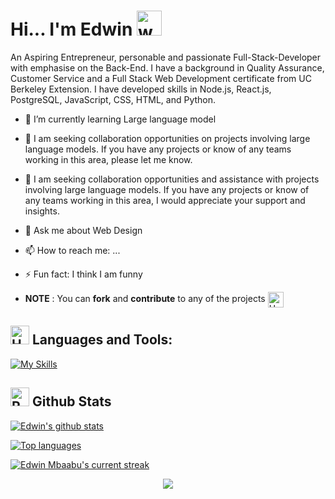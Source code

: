 # Hi... I'm Edwin  <img src="https://user-images.githubusercontent.com/72663882/171687151-bb31c996-c9d2-49c8-b593-734946893b23.gif" alt="waving hand gif" aria-hidden="true" width="40" />

An Aspiring Entrepreneur, personable and passionate Full-Stack-Developer with emphasise on the Back-End. I have a background in Quality Assurance, Customer Service and a Full Stack Web Development certificate from UC Berkeley Extension. I have developed skills in Node.js, React.js, PostgreSQL, JavaScript, CSS, HTML, and Python.

- 🌱 I’m currently learning Large language model
- 👯 I am seeking collaboration opportunities on projects involving large language models. If you have any projects or know of any teams working in this area, please let me know.
- 🤔 I am seeking collaboration opportunities and assistance with projects involving large language models. If you have any projects or know of any teams working in this area, I would appreciate your support and insights.
- 💬 Ask me about Web Design
- 📫 How to reach me: ...
- ⚡ Fun fact: I think I am funny


- **NOTE** : You can **fork** and **contribute** to any of the projects <img src="https://raw.githubusercontent.com/Tarikul-Islam-Anik/Animated-Fluent-Emojis/master/Emojis/Hand%20gestures/Handshake.png" alt="Handshake" width="25" height="25" align="center" />


## <img src="https://raw.githubusercontent.com/Tarikul-Islam-Anik/Animated-Fluent-Emojis/master/Emojis/Objects/Hammer%20and%20Wrench.png" alt="Hammer and Wrench" width="30" height="30" /> **Languages and Tools:**  
[![My Skills](https://skillicons.dev/icons?i=html,css,tailwind,js,react,vite,next,expressjs,nodejs,mongodb,postgres,git,github,vscode,postman,stackoverflow&perline=13)](#)

## <img src="https://raw.githubusercontent.com/Tarikul-Islam-Anik/Animated-Fluent-Emojis/master/Emojis/Travel%20and%20places/Rocket.png" alt="Rocket" width="30" height="30" /> Github Stats 

 [![Edwin's github stats](https://bad-apple-github-readme.vercel.app/api?username=gitongah&show_icons=true&count_private=true&line_height=20&icon_color=00b3ff&theme=blue-green&title_color=00b3ff)](#)
 
 [![Top languages](https://github-readme-mwendwa.vercel.app/api/top-langs/?username=gitongah&layout=compact&count_private=true&theme=blue-green&title_color=00b3ff)](#)

[![Edwin Mbaabu's current streak](https://streak-stats.demolab.com/?user=gitongah&count_private=true&theme=blue-green&title_color=00b3ff)](#)

<p align="center">
     <img src="https://capsule-render.vercel.app/api?type=waving&color=gradient&height=100&section=footer"/>
</p>


